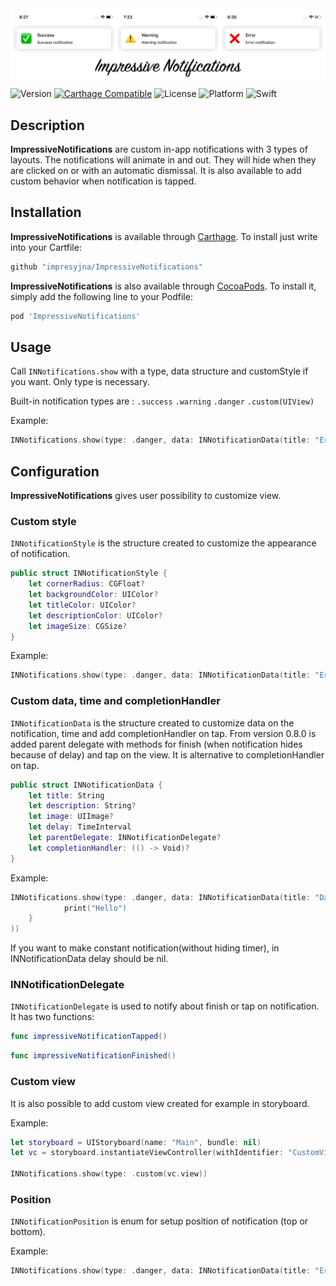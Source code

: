 <img src="Resources/Banner.jpg" alt="Gallery Banner" align="center" />

![Version](https://img.shields.io/badge/pod-1.0.0-blue.svg)
[![Carthage Compatible](https://img.shields.io/badge/Carthage-compatible-4BC51D.svg?style=flat)](https://github.com/Carthage/Carthage)
![License](https://img.shields.io/badge/licence-GPL--3.0-informational.svg)
![Platform](https://img.shields.io/badge/platform-iOS-lightgrey.svg)
![Swift](https://img.shields.io/badge/swift-5.0-orange.svg)

## Description

**ImpressiveNotifications** are custom in-app notifications with 3 types of layouts. The notifications will animate in and out. They will hide when they are clicked on or with an automatic dismissal. It is also available to add custom behavior when notification is tapped.

## Installation

**ImpressiveNotifications** is available through [Carthage](https://github.com/Carthage/Carthage).
To install just write into your Cartfile:

```ruby
github "impresyjna/ImpressiveNotifications"
```

**ImpressiveNotifications** is also available through [CocoaPods](http://cocoapods.org). To install
it, simply add the following line to your Podfile:

```ruby
pod 'ImpressiveNotifications'
```

## Usage
Call ``INNotifications.show`` with a type, data structure and customStyle if you want. Only type is necessary.

Built-in notification types are :
```.success```
```.warning```
```.danger```
```.custom(UIView)```

Example:

```swift
INNotifications.show(type: .danger, data: INNotificationData(title: "Error", description: "Error notification"))
```

## Configuration
**ImpressiveNotifications** gives user possibility to customize view.

### Custom style
``INNotificationStyle`` is the structure created to customize the appearance of notification.
```swift
public struct INNotificationStyle {
    let cornerRadius: CGFloat?
    let backgroundColor: UIColor?
    let titleColor: UIColor?
    let descriptionColor: UIColor?
    let imageSize: CGSize?
}
```
Example:

```swift
INNotifications.show(type: .danger, data: INNotificationData(title: "Error", description: "Error notification"), customStyle: INNotificationStyle(cornerRadius: 10.0, backgroundColor: .black, titleColor: .red, descriptionColor: .yellow, imageSize: CGSize(width: 100.0, height: 100.0)))
```
### Custom data, time and completionHandler
``INNotificationData`` is the structure created to customize data on the notification, time and add completionHandler on tap.
From version 0.8.0 is added parent delegate with methods for finish (when notification hides because of delay) and tap on the view. It is alternative to completionHandler on tap.

```swift
public struct INNotificationData {
    let title: String
    let description: String?
    let image: UIImage?
    let delay: TimeInterval
    let parentDelegate: INNotificationDelegate?
    let completionHandler: (() -> Void)?
}
```

Example:

```swift
INNotifications.show(type: .danger, data: INNotificationData(title: "Danger", description: "Danger notification", image: UIImage(named: "danger"), delay: 20.0, completionHandler: {
            print("Hello")
    }
))
```

If you want to make constant notification(without hiding timer), in INNotificationData delay should be nil. 

### INNotificationDelegate
``INNotificationDelegate`` is used to notify about finish or tap on notification. It has two functions:
```swift
func impressiveNotificationTapped()
```

```swift
func impressiveNotificationFinished()
```

### Custom view
It is also possible to add custom view created for example in storyboard.

Example:

```swift
let storyboard = UIStoryboard(name: "Main", bundle: nil)
let vc = storyboard.instantiateViewController(withIdentifier: "CustomViewController")

INNotifications.show(type: .custom(vc.view))
```

### Position
``INNotificationPosition`` is enum for setup position of notification (top or bottom).

Example:

```swift
INNotifications.show(type: .danger, data: INNotificationData(title: "Error", description: "Error notification"), position: .bottom)
```
